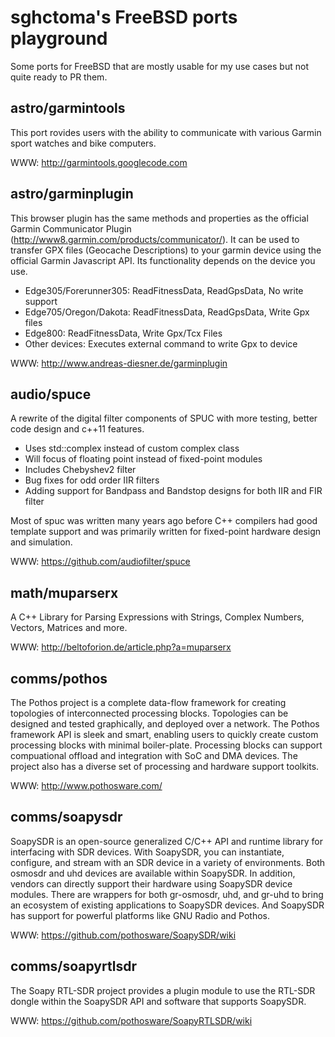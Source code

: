 sghctoma's FreeBSD ports playground
===================================

Some ports for FreeBSD that are mostly usable for my use cases but not quite
ready to PR them.

astro/garmintools
-----------------

This port rovides users with the ability to communicate with various Garmin
sport watches and bike computers.

WWW: http://garmintools.googlecode.com

astro/garminplugin
------------------

This browser plugin has the same methods and properties as the official
Garmin Communicator Plugin (http://www8.garmin.com/products/communicator/).
It can be used to transfer GPX files (Geocache Descriptions) to your garmin
device using the official Garmin Javascript API. Its functionality depends on
the device you use.
- Edge305/Forerunner305: ReadFitnessData, ReadGpsData, No write support
- Edge705/Oregon/Dakota: ReadFitnessData, ReadGpsData, Write Gpx files
- Edge800: ReadFitnessData, Write Gpx/Tcx Files
- Other devices: Executes external command to write Gpx to device

WWW: http://www.andreas-diesner.de/garminplugin

audio/spuce
-----------

A rewrite of the digital filter components of SPUC with more testing, better
code design and c++11 features.

 - Uses std::complex instead of custom complex class
 - Will focus of floating point instead of fixed-point modules
 - Includes Chebyshev2 filter
 - Bug fixes for odd order IIR filters
 - Adding support for Bandpass and Bandstop designs for both IIR and FIR filter

Most of spuc was written many years ago before C++ compilers had good template
support and was primarily written for fixed-point hardware design and
simulation.

WWW: https://github.com/audiofilter/spuce

math/muparserx
--------------

A C++ Library for Parsing Expressions with Strings, Complex Numbers, Vectors,
Matrices and more.

WWW: http://beltoforion.de/article.php?a=muparserx

comms/pothos
------------

The Pothos project is a complete data-flow framework for creating topologies of
interconnected processing blocks. Topologies can be designed and tested
graphically, and deployed over a network. The Pothos framework API is sleek and
smart, enabling users to quickly create custom processing blocks with minimal
boiler-plate. Processing blocks can support compuational offload and integration
with SoC and DMA devices. The project also has a diverse set of processing and
hardware support toolkits.

WWW: http://www.pothosware.com/

comms/soapysdr
--------------

SoapySDR is an open-source generalized C/C++ API and runtime library for
interfacing with SDR devices. With SoapySDR, you can instantiate, configure, and
stream with an SDR device in a variety of environments. Both osmosdr and uhd
devices are available within SoapySDR. In addition, vendors can directly support
their hardware using SoapySDR device modules. There are wrappers for both
gr-osmosdr, uhd, and gr-uhd to bring an ecosystem of existing applications to
SoapySDR devices. And SoapySDR has support for powerful platforms like GNU Radio
and Pothos.

WWW: https://github.com/pothosware/SoapySDR/wiki

comms/soapyrtlsdr
-----------------

The Soapy RTL-SDR project provides a plugin module to use the RTL-SDR dongle
within the SoapySDR API and software that supports SoapySDR.

WWW: https://github.com/pothosware/SoapyRTLSDR/wiki
